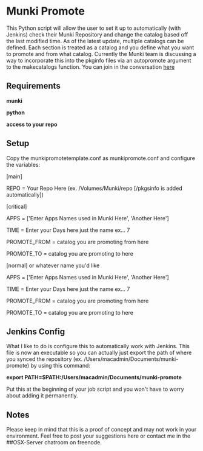 Munki Promote
=========

This Python script will allow the user to set it up to automatically (with Jenkins) check their Munki Repository and change the catalog based off the last modified time.  As of the latest update, multiple catalogs can be defined.  Each section is treated as a catalog and you define what you want to promote and from what catalog.  Currently the Munki team is discussing a way to incorporate this into the pkginfo files via an autopromote argument to the makecatalogs function.  You can join in the conversation [here](https://groups.google.com/forum/#!topic/munki-dev/FKWmj4i-VEU/discussion)

Requirements
------------

**munki**

**python**

**access to your repo**

Setup
-----

Copy the munkipromotetemplate.conf as munkipromote.conf and configure the variables:

[main]

REPO = Your Repo Here (ex. /Volumes/Munki/repo [/pkgsinfo is added automatically])

[critical]    

APPS = ['Enter Apps Names used in Munki Here', 'Another Here']

TIME = Enter your Days here just the name ex... 7

PROMOTE_FROM = catalog you are promoting from here

PROMOTE_TO = catalog you are promoting to here

[normal] or whatever name you'd like

APPS = ['Enter Apps Names used in Munki Here', 'Another Here']

TIME = Enter your Days here just the name ex... 7

PROMOTE_FROM = catalog you are promoting from here

PROMOTE_TO = catalog you are promoting to here

Jenkins Config
--------------

What I like to do is configure this to automatically work with Jenkins.  This file is now an executable so you can actually just export the path of where you synced the repository (ex. /Users/macadmin/Documents/munki-promote) by using this command:

**export PATH=$PATH:/Users/macadmin/Documents/munki-promote**

Put this at the beginning of your job script and you won't have to worry about adding it permanently.

Notes
-----

Please keep in mind that this is a proof of concept and may not work in your environment. Feel free to post your suggestions here or contact me in the ##OSX-Server chatroom on freenode.
